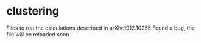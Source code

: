 # clustering
Files to run the calculations described in arXiv:1912.10255
Found a bug, the file will be reloaded soon
